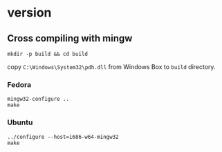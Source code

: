# version

## Cross compiling with mingw

```
mkdir -p build && cd build
```
copy `C:\Windows\System32\pdh.dll` from Windows Box to `build` directory.

### Fedora

```
mingw32-configure ..
make
```

### Ubuntu

```
../configure --host=i686-w64-mingw32
make
```

